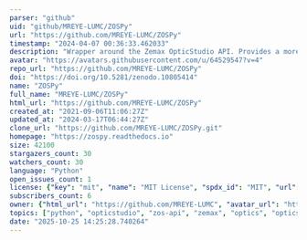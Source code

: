```yaml
---
parser: "github"
uid: "github/MREYE-LUMC/ZOSPy"
url: "https://github.com/MREYE-LUMC/ZOSPy"
timestamp: "2024-04-07 00:36:33.462033"
description: "Wrapper around the Zemax OpticStudio API. Provides a more pythonic and intuitive way to interact with the ZOS-API through python using a .NET connection. "
avatar: "https://avatars.githubusercontent.com/u/64529547?v=4"
repo_url: "https://github.com/MREYE-LUMC/ZOSPy"
doi: "https://doi.org/10.5281/zenodo.10805414"
name: "ZOSPy"
full_name: "MREYE-LUMC/ZOSPy"
html_url: "https://github.com/MREYE-LUMC/ZOSPy"
created_at: "2021-09-06T11:06:27Z"
updated_at: "2024-03-17T06:44:27Z"
clone_url: "https://github.com/MREYE-LUMC/ZOSPy.git"
homepage: "https://zospy.readthedocs.io"
size: 42100
stargazers_count: 30
watchers_count: 30
language: "Python"
open_issues_count: 1
license: {"key": "mit", "name": "MIT License", "spdx_id": "MIT", "url": "https://api.github.com/licenses/mit", "node_id": "MDc6TGljZW5zZTEz"}
subscribers_count: 6
owner: {"html_url": "https://github.com/MREYE-LUMC", "avatar_url": "https://avatars.githubusercontent.com/u/64529547?v=4", "login": "MREYE-LUMC", "type": "Organization"}
topics: ["python", "opticstudio", "zos-api", "zemax", "optics", "optics-simulation"]
date: "2025-10-25 14:25:28.740264"
---
```

